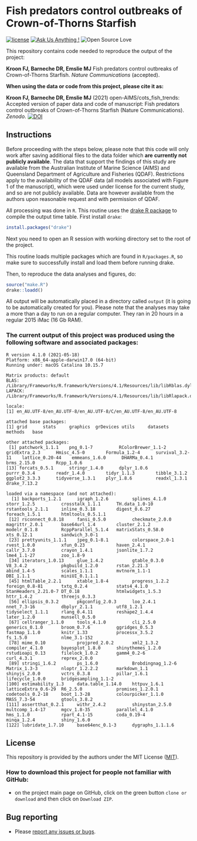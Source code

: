 # Fish predators control outbreaks of Crown-of-Thorns Starfish

[![license](https://img.shields.io/badge/license-MIT%20+%20file%20LICENSE-lightgrey.svg)](https://choosealicense.com/)
[![Ask Us Anything
\!](https://img.shields.io/badge/Ask%20us-anything-1abc9c.svg)](https://github.com/open-AIMS/cots_fish_trends/issues/new)
![Open Source
Love](https://badges.frapsoft.com/os/v2/open-source.svg?v=103)

This repository contains code needed to reproduce the output of the project:

**Kroon FJ, Barneche DR, Emslie MJ** Fish predators control outbreaks of Crown-of-Thorns Starfish. *Nature Communications* (accepted).

**When using the data or code from this project, please cite it as:**

**Kroon FJ, Barneche DR, Emslie MJ** (2021) open-AIMS/cots_fish_trends: Accepted version of paper data and code of manuscript: Fish predators control outbreaks of Crown-of-Thorns Starfish (Nature Communications). *Zenodo*. [![DOI](https://zenodo.org/badge/DOI/10.5281/zenodo.5560820.svg)](https://doi.org/10.5281/zenodo.5560820)

## Instructions

Before proceeding with the steps below, please note that this code will only
work after saving additional files to the data folder which **are**
**currently not publicly available**. The data that support the findings of
this study are available from the Australian Institute of Marine Science (AIMS)
and Queensland Department of Agriculture and Fisheries (QDAF). Restrictions
apply to the availability of the QDAF data (all models associated with Figure 1
of the manuscript), which were used under license for the current study, and so
are not publicly available. Data are however available from the authors upon
reasonable request and with permission of QDAF.

All processing was done in `R`. This routine uses the [drake R package](https://github.com/ropensci/drake) to compile the output time table. First install `drake`:

```r
install.packages("drake")
```

Next you need to open an R session with working directory set to the root of the project.

This routine loads multiple packages which are found in `R/packages.R`, so make sure to successfully install and load them before running drake.

Then, to reproduce the data analyses and figures, do:

```r
source("make.R")
drake::loadd()
```

All output will be automatically placed in a directory called `output` (it is going to be automatically created for you). Please note that the analyses may take a more than a day to run on a regular computer. They ran in 20 hours in a regular 2015 iMac (16 Gb RAM).

### The current output of this project was produced using the following software and associated packages:
```
R version 4.1.0 (2021-05-18)
Platform: x86_64-apple-darwin17.0 (64-bit)
Running under: macOS Catalina 10.15.7

Matrix products: default
BLAS:   /Library/Frameworks/R.framework/Versions/4.1/Resources/lib/libRblas.dylib
LAPACK: /Library/Frameworks/R.framework/Versions/4.1/Resources/lib/libRlapack.dylib

locale:
[1] en_AU.UTF-8/en_AU.UTF-8/en_AU.UTF-8/C/en_AU.UTF-8/en_AU.UTF-8

attached base packages:
[1] grid      stats     graphics  grDevices utils     datasets  methods   base     

other attached packages:
 [1] patchwork_1.1.1    png_0.1-7          RColorBrewer_1.1-2 gridExtra_2.3      Hmisc_4.5-0        Formula_1.2-4      survival_3.2-11    lattice_0.20-44    emmeans_1.6.0      DHARMa_0.4.1       brms_2.15.0        Rcpp_1.0.6        
[13] forcats_0.5.1      stringr_1.4.0      dplyr_1.0.6        purrr_0.3.4        readr_1.4.0        tidyr_1.1.3        tibble_3.1.2       ggplot2_3.3.3      tidyverse_1.3.1    plyr_1.8.6         readxl_1.3.1       drake_7.13.2      

loaded via a namespace (and not attached):
  [1] backports_1.2.1      igraph_1.2.6         splines_4.1.0        storr_1.2.5          crosstalk_1.1.1      TH.data_1.0-10       rstantools_2.1.1     inline_0.3.18        digest_0.6.27        foreach_1.5.1        htmltools_0.5.1.1   
 [12] rsconnect_0.8.18     fansi_0.5.0          checkmate_2.0.0      magrittr_2.0.1       base64url_1.4        cluster_2.1.2        modelr_0.1.8         RcppParallel_5.1.4   matrixStats_0.58.0   xts_0.12.1           sandwich_3.0-1      
 [23] prettyunits_1.1.1    jpeg_0.1-8.1         colorspace_2.0-1     rvest_1.0.0          xfun_0.23            haven_2.4.1          callr_3.7.0          crayon_1.4.1         jsonlite_1.7.2       lme4_1.1-27          zoo_1.8-9           
 [34] iterators_1.0.13     glue_1.4.2           gtable_0.3.0         V8_3.4.2             pkgbuild_1.2.0       rstan_2.21.3         abind_1.4-5          scales_1.1.1         mvtnorm_1.1-1        DBI_1.1.1            miniUI_0.1.1.1      
 [45] htmlTable_2.2.1      xtable_1.8-4         progress_1.2.2       foreign_0.8-81       txtq_0.2.4           stats4_4.1.0         StanHeaders_2.21.0-7 DT_0.18              htmlwidgets_1.5.3    httr_1.4.2           threejs_0.3.3       
 [56] ellipsis_0.3.2       pkgconfig_2.0.3      loo_2.4.1            nnet_7.3-16          dbplyr_2.1.1         utf8_1.2.1           tidyselect_1.1.1     rlang_0.4.11         reshape2_1.4.4       later_1.2.0          munsell_0.5.0       
 [67] cellranger_1.1.0     tools_4.1.0          cli_2.5.0            generics_0.1.0       broom_0.7.6          ggridges_0.5.3       fastmap_1.1.0        knitr_1.33           processx_3.5.2       fs_1.5.0             nlme_3.1-152        
 [78] mime_0.10            projpred_2.0.2       xml2_1.3.2           compiler_4.1.0       bayesplot_1.8.0      shinythemes_1.2.0    rstudioapi_0.13      filelock_1.0.2       gamm4_0.2-6          curl_4.3.1           reprex_2.0.0        
 [89] stringi_1.6.2        ps_1.6.0             Brobdingnag_1.2-6    Matrix_1.3-3         nloptr_1.2.2.2       markdown_1.1         shinyjs_2.0.0        vctrs_0.3.8          pillar_1.6.1         lifecycle_1.0.0      bridgesampling_1.1-2
[100] estimability_1.3     data.table_1.14.0    httpuv_1.6.1         latticeExtra_0.6-29  R6_2.5.0             promises_1.2.0.1     codetools_0.2-18     boot_1.3-28          colourpicker_1.1.0   MASS_7.3-54          gtools_3.8.2        
[111] assertthat_0.2.1     withr_2.4.2          shinystan_2.5.0      multcomp_1.4-17      mgcv_1.8-35          parallel_4.1.0       hms_1.1.0            rpart_4.1-15         coda_0.19-4          minqa_1.2.4          shiny_1.6.0         
[122] lubridate_1.7.10     base64enc_0.1-3      dygraphs_1.1.1.6    
```

## License

This repository is provided by the authors under the MIT License ([MIT](http://opensource.org/licenses/MIT)).

### How to download this project for people not familiar with GitHub:  
* on the project main page on GitHub, click on the green button `clone or download` and then click on `Download ZIP`.

## Bug reporting
* Please [report any issues or bugs](https://github.com/open-AIMS/cots_fish_trends/issues).
